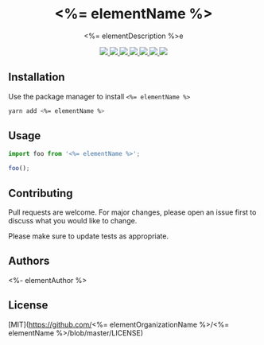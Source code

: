 <div align="center">
  <h1><%= elementName %></h1>
  <p><%= elementDescription %>e</p>

  <div>
    <a href="https://github.com/<%= elementOrganizationName %>/<%= elementName %>/commits" aria-label="Commitizen Friendly">
      <img src="https://img.shields.io/badge/commitizen-friendly-brightgreen.svg?style=flat-square">
    </a>
    <a href="https://github.com/<%= elementOrganizationName %>/<%= elementName %>" aria-label="Prettier Code Style">
      <img src="https://img.shields.io/badge/code_style-prettier-brightgreen?style=flat-square">
    </a>
    <a href="https://github.com/<%= elementOrganizationName %>/<%= elementName %>/actions" aria-label="Lint Status">
      <img src="https://img.shields.io/github/workflow/status/<%= elementOrganizationName %>/<%= elementName %>/lint-source?style=flat-square&label=lint">
    </a>
    <a href="https://github.com/<%= elementOrganizationName %>/<%= elementName %>/actions" aria-label="Build Status">
      <img src="https://img.shields.io/github/workflow/status/<%= elementOrganizationName %>/<%= elementName %>/build-source?style=flat-square">
    </a>
    <a href="https://david-dm.org/<%= elementOrganizationName %>/<%= elementName %>" aria-label="Dependencies Status">
      <img src="https://img.shields.io/david/<%= elementOrganizationName %>/<%= elementName %>?style=flat-square">
    </a>
    <a href="https://github.com/<%= elementOrganizationName %>/<%= elementName %>/blob/master/LICENSE" aria-label="MIT License">
      <img src="https://img.shields.io/github/license/<%= elementOrganizationName %>/<%= elementName %>?color=brightgreen&style=flat-square">
    </a>
    <a href="https://github.com/boringcodes" aria-label="BoringCodes Verified">
      <img src="https://img.shields.io/badge/boringcodes-verified-brightgreen?style=flat-square">
    </a>
  </div>
</div>

## Installation

Use the package manager to install `<%= elementName %>`

```bash
yarn add <%= elementName %>
```

## Usage

```javascript
import foo from '<%= elementName %>';

foo();
```

## Contributing

Pull requests are welcome. For major changes, please open an issue first to discuss what you would like to change.

Please make sure to update tests as appropriate.

## Authors

<%- elementAuthor %>

## License

[MIT](https://github.com/<%= elementOrganizationName %>/<%= elementName %>/blob/master/LICENSE)
